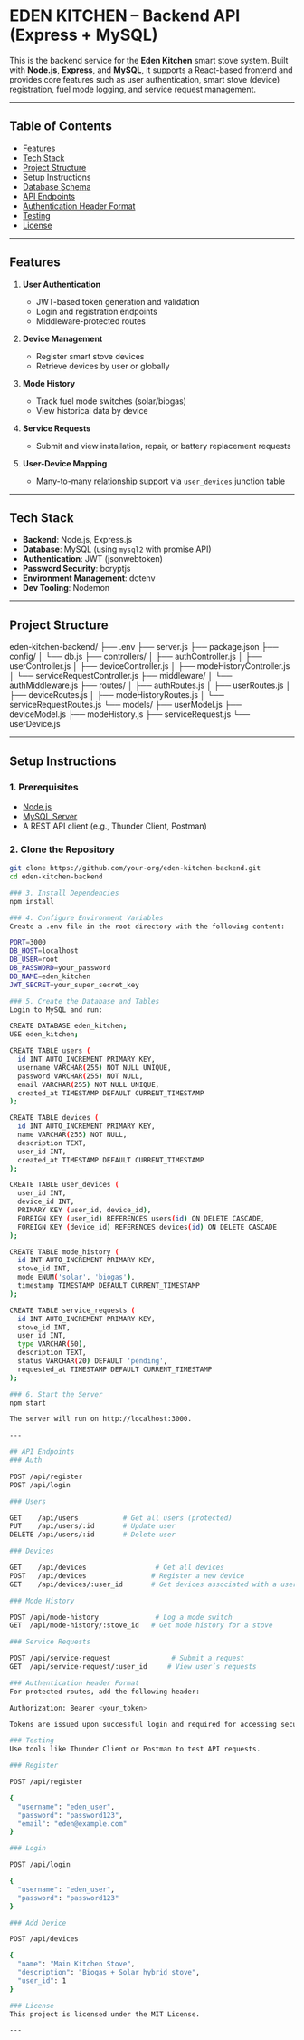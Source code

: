 # EDEN KITCHEN – Backend API (Express + MySQL)

This is the backend service for the **Eden Kitchen** smart stove system. Built with **Node.js**, **Express**, and **MySQL**, it supports a React-based frontend and provides core features such as user authentication, smart stove (device) registration, fuel mode logging, and service request management.

---

## Table of Contents

- [Features](#features)
- [Tech Stack](#tech-stack)
- [Project Structure](#project-structure)
- [Setup Instructions](#setup-instructions)
- [Database Schema](#database-schema)
- [API Endpoints](#api-endpoints)
- [Authentication Header Format](#authentication-header-format)
- [Testing](#testing)
- [License](#license)

---

## Features

1. **User Authentication**
   - JWT-based token generation and validation
   - Login and registration endpoints
   - Middleware-protected routes

2. **Device Management**
   - Register smart stove devices
   - Retrieve devices by user or globally

3. **Mode History**
   - Track fuel mode switches (solar/biogas)
   - View historical data by device

4. **Service Requests**
   - Submit and view installation, repair, or battery replacement requests

5. **User-Device Mapping**
   - Many-to-many relationship support via `user_devices` junction table

---

## Tech Stack

- **Backend**: Node.js, Express.js
- **Database**: MySQL (using `mysql2` with promise API)
- **Authentication**: JWT (jsonwebtoken)
- **Password Security**: bcryptjs
- **Environment Management**: dotenv
- **Dev Tooling**: Nodemon

---

## Project Structure

eden-kitchen-backend/
├── .env
├── server.js
├── package.json
├── config/
│ └── db.js
├── controllers/
│ ├── authController.js
│ ├── userController.js
│ ├── deviceController.js
│ ├── modeHistoryController.js
│ └── serviceRequestController.js
├── middleware/
│ └── authMiddleware.js
├── routes/
│ ├── authRoutes.js
│ ├── userRoutes.js
│ ├── deviceRoutes.js
│ ├── modeHistoryRoutes.js
│ └── serviceRequestRoutes.js
└── models/
├── userModel.js
├── deviceModel.js
├── modeHistory.js
├── serviceRequest.js
└── userDevice.js

---

## Setup Instructions

### 1. Prerequisites

- [Node.js](https://nodejs.org/)
- [MySQL Server](https://dev.mysql.com/)
- A REST API client (e.g., Thunder Client, Postman)

### 2. Clone the Repository

```bash
git clone https://github.com/your-org/eden-kitchen-backend.git
cd eden-kitchen-backend

### 3. Install Dependencies
npm install

### 4. Configure Environment Variables
Create a .env file in the root directory with the following content:

PORT=3000
DB_HOST=localhost
DB_USER=root
DB_PASSWORD=your_password
DB_NAME=eden_kitchen
JWT_SECRET=your_super_secret_key

### 5. Create the Database and Tables
Login to MySQL and run:

CREATE DATABASE eden_kitchen;
USE eden_kitchen;

CREATE TABLE users (
  id INT AUTO_INCREMENT PRIMARY KEY,
  username VARCHAR(255) NOT NULL UNIQUE,
  password VARCHAR(255) NOT NULL,
  email VARCHAR(255) NOT NULL UNIQUE,
  created_at TIMESTAMP DEFAULT CURRENT_TIMESTAMP
);

CREATE TABLE devices (
  id INT AUTO_INCREMENT PRIMARY KEY,
  name VARCHAR(255) NOT NULL,
  description TEXT,
  user_id INT,
  created_at TIMESTAMP DEFAULT CURRENT_TIMESTAMP
);

CREATE TABLE user_devices (
  user_id INT,
  device_id INT,
  PRIMARY KEY (user_id, device_id),
  FOREIGN KEY (user_id) REFERENCES users(id) ON DELETE CASCADE,
  FOREIGN KEY (device_id) REFERENCES devices(id) ON DELETE CASCADE
);

CREATE TABLE mode_history (
  id INT AUTO_INCREMENT PRIMARY KEY,
  stove_id INT,
  mode ENUM('solar', 'biogas'),
  timestamp TIMESTAMP DEFAULT CURRENT_TIMESTAMP
);

CREATE TABLE service_requests (
  id INT AUTO_INCREMENT PRIMARY KEY,
  stove_id INT,
  user_id INT,
  type VARCHAR(50),
  description TEXT,
  status VARCHAR(20) DEFAULT 'pending',
  requested_at TIMESTAMP DEFAULT CURRENT_TIMESTAMP
);

### 6. Start the Server
npm start

The server will run on http://localhost:3000.

---

## API Endpoints
### Auth

POST /api/register
POST /api/login

### Users

GET    /api/users           # Get all users (protected)
PUT    /api/users/:id       # Update user
DELETE /api/users/:id       # Delete user

### Devices

GET    /api/devices                 # Get all devices
POST   /api/devices                # Register a new device
GET    /api/devices/:user_id       # Get devices associated with a user

### Mode History

POST /api/mode-history              # Log a mode switch
GET  /api/mode-history/:stove_id   # Get mode history for a stove

### Service Requests

POST /api/service-request               # Submit a request
GET  /api/service-request/:user_id     # View user’s requests

### Authentication Header Format
For protected routes, add the following header:

Authorization: Bearer <your_token>

Tokens are issued upon successful login and required for accessing secured endpoints.

### Testing
Use tools like Thunder Client or Postman to test API requests.

### Register

POST /api/register

{
  "username": "eden_user",
  "password": "password123",
  "email": "eden@example.com"
}

### Login

POST /api/login

{
  "username": "eden_user",
  "password": "password123"
}

### Add Device

POST /api/devices

{
  "name": "Main Kitchen Stove",
  "description": "Biogas + Solar hybrid stove",
  "user_id": 1
}

### License
This project is licensed under the MIT License.

---